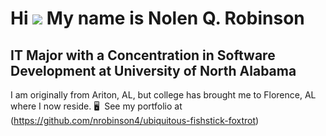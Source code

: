 # Hi ![](https://user-images.githubusercontent.com/18350557/176309783-0785949b-9127-417c-8b55-ab5a4333674e.gif) My name is Nolen Q. Robinson

## IT Major with a Concentration in Software Development at University of North Alabama

I am originally from Ariton, AL, but college has brought me to Florence, AL where I now reside.
🖥️  See my portfolio at (https://github.com/nrobinson4/ubiquitous-fishstick-foxtrot)
